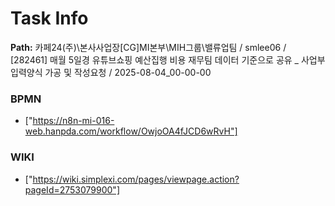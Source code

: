 # Task Info

**Path:** 카페24(주)\본사사업장\[CG]MI본부\MIH그룹\밸류업팀 / smlee06 / [282461] 매월 5일경 유튜브쇼핑 예산집행 비용 재무팀 데이터 기준으로 공유 _ 사업부 입력양식 가공 및 작성요청 / 2025-08-04_00-00-00

### BPMN
- ["https://n8n-mi-016-web.hanpda.com/workflow/OwjoOA4fJCD6wRvH"]

### WIKI
- ["https://wiki.simplexi.com/pages/viewpage.action?pageId=2753079900"]

